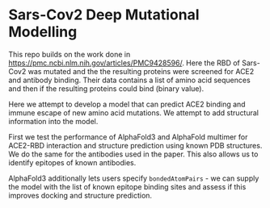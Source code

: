 # Sars-Cov2 Deep Mutational Modelling

This repo builds on the work done in https://pmc.ncbi.nlm.nih.gov/articles/PMC9428596/. Here the RBD of Sars-Cov2 was mutated and the the resulting proteins were screened for ACE2 and antibody binding. Their data contains a list of amino acid sequences and then if the resulting proteins could bind (binary value). 

Here we attempt to develop a model that can predict ACE2 binding and immune escape of new amino acid mutations. We attempt to add structural information into the model. 

First we test the performance of AlphaFold3 and AlphaFold multimer for ACE2-RBD interaction and structure prediction using known PDB structures. We do the same for the antibodies used in the paper. This also allows us to identify epitopes of known antibodies. 

AlphaFold3 additionally lets users specify `bondedAtomPairs` - we can supply the model with the list of known epitope binding sites and assess if this improves docking and structure prediction.
